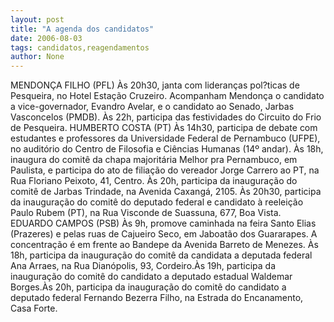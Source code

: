 ```yaml
---
layout: post
title: "A agenda dos candidatos"
date: 2006-08-03
tags: candidatos,reagendamentos
author: None
---
```

MENDONÇA FILHO (PFL)
Às 20h30, janta com lideranças pol?ticas de Pesqueira, no Hotel Estação Cruzeiro. Acompanham Mendonça o candidato a vice-governador, Evandro Avelar, e o candidato ao Senado, Jarbas Vasconcelos (PMDB). 
Às 22h, participa das festividades do Circuito do Frio de Pesqueira. 
HUMBERTO COSTA (PT)
Às 14h30, participa de debate com estudantes e professores da Universidade Federal de Pernambuco (UFPE), no auditório do Centro de Filosofia e Ciências Humanas (14º andar).
Às 18h, inaugura do comitê da chapa majoritária Melhor pra Pernambuco, em Paulista,&nbsp;e participa do ato de filiação do vereador Jorge Carrero ao PT, na Rua Floriano Peixoto, 41, Centro. 
Às 20h, participa da inauguração do comitê de Jarbas Trindade, na Avenida Caxangá, 2105. 
Às 20h30, participa da inauguração do comitê do deputado federal e candidato à reeleição Paulo Rubem (PT), na Rua Visconde de Suassuna, 677, Boa Vista. 
EDUARDO CAMPOS (PSB)
Às 9h, promove caminhada na feira Santo Elias (Prazeres) e pelas ruas de Cajueiro Seco, em Jaboatão dos Guararapes. A concentração é em frente ao Bandepe da Avenida Barreto de Menezes.
Às 18h, participa da inauguração do comitê da candidata a deputada federal Ana Arraes, na Rua Dianópolis, 93, Cordeiro.Às 19h, participa da inauguração do comitê do candidato a deputado estadual Waldemar Borges.Às 20h, participa da inauguração do comitê do candidato a deputado federal Fernando Bezerra Filho, na Estrada do Encanamento, Casa Forte. 